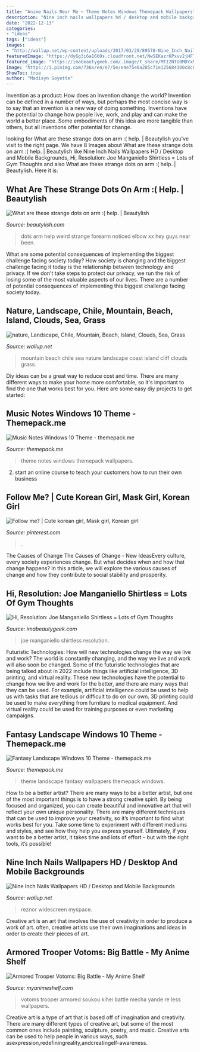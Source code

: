 ```yaml
---
title: "Anime Nails Near Me ~ Theme Notes Windows Themepack Wallpapers"
description: "Nine inch nails wallpapers hd / desktop and mobile backgrounds"
date: "2022-12-13"
categories:
- "ideas"
tags: ["ideas"]
images:
- "http://wallup.net/wp-content/uploads/2017/03/29/89578-Nine_Inch_Nails.jpg"
featuredImage: "https://dy6g3i6a1660s.cloudfront.net/NwSEKazrKPxvv2jHFTYllAHgAoA/cl.jpg"
featured_image: "https://imabeautygeek.com/.image/t_share/MTI2NTU0MDYxMDg3NDkyMTA2/joe-manganiello-shirtless-workout-photos_just-jared.jpg"
image: "https://i.pinimg.com/736x/e4/e7/5e/e4e75e0a285c71e125684300c8c6dc2a.jpg"
ShowToc: true
author: "Madisyn Goyette"
---
```



Invention as a product: How does an invention change the world?
Invention can be defined in a number of ways, but perhaps the most concise way is to say that an invention is a new way of doing something. Inventions have the potential to change how people live, work, and play and can make the world a better place. Some embodiments of this idea are more tangible than others, but all inventions offer potential for change.

	

		
looking for What are these strange dots on arm :( help. | Beautylish you've visit to the right page. We have 8 Images about What are these strange dots on arm :( help. | Beautylish like Nine Inch Nails Wallpapers HD / Desktop and Mobile Backgrounds, Hi, Resolution: Joe Manganiello Shirtless = Lots of Gym Thoughts and also What are these strange dots on arm :( help. | Beautylish. Here it is:
		
    
## What Are These Strange Dots On Arm :( Help. | Beautylish

<img loading=lazy src="https://dy6g3i6a1660s.cloudfront.net/NwSEKazrKPxvv2jHFTYllAHgAoA/cl.jpg" onerror="this.onerror=null;this.src='https://tse4.mm.bing.net/th?id=OIP.PHVHvxlELV4g_RJR2vgg2wAAAA&amp;pid=15.1';" alt="What are these strange dots on arm :( help. | Beautylish">

_Source: beautylish.com_

>dots arm help weird strange forearm noticed elbow xx hey guys near been. 

	

What are some potential consequences of implementing the biggest challenge facing society today?
How society is changing and the biggest challenge facing it today is the relationship between technology and privacy. If we don't take steps to protect our privacy, we run the risk of losing some of the most valuable aspects of our lives. There are a number of potential consequences of implementing this biggest challenge facing society today.

    
## Nature, Landscape, Chile, Mountain, Beach, Island, Clouds, Sea, Grass

<img loading=lazy src="https://wallup.net/wp-content/uploads/2016/01/233158-nature-landscape-Chile-mountain-beach-island-clouds-sea-grass-coast-cliff.jpg" onerror="this.onerror=null;this.src='https://tse2.mm.bing.net/th?id=OIP.zDaiaj6NZM5HntqLTD4LewHaEo&amp;pid=15.1';" alt="nature, Landscape, Chile, Mountain, Beach, Island, Clouds, Sea, Grass">

_Source: wallup.net_

>mountain beach chile sea nature landscape coast island cliff clouds grass. 

	

Diy ideas can be a great way to reduce cost and time. There are many different ways to make your home more comfortable, so it's important to find the one that works best for you. Here are some easy diy projects to get started: 

    
## Music Notes Windows 10 Theme - Themepack.me

<img loading=lazy src="https://themepack.me/i/c/749x468/media/g/1284/music-notes-theme-fb2.jpg" onerror="this.onerror=null;this.src='https://tse2.mm.bing.net/th?id=OIP.z_9GOmC5T9KFfl2FVRCm8AHaEo&amp;pid=15.1';" alt="Music Notes Windows 10 Theme - themepack.me">

_Source: themepack.me_

>theme notes windows themepack wallpapers. 

	

2. start an online course to teach your customers how to run their own business 

    
## Follow Me? | Cute Korean Girl, Mask Girl, Korean Girl

<img loading=lazy src="https://i.pinimg.com/736x/e4/e7/5e/e4e75e0a285c71e125684300c8c6dc2a.jpg" onerror="this.onerror=null;this.src='https://tse2.mm.bing.net/th?id=OIP.BSfcpcXxjOqXu07LuBCg9gHaHa&amp;pid=15.1';" alt="Follow me? | Cute korean girl, Mask girl, Korean girl">

_Source: pinterest.com_

>. 

	

The Causes of Change
The Causes of Change - New IdeasEvery culture, every society experiences change. But what decides when and how that change happens? In this article, we will explore the various causes of change and how they contribute to social stability and prosperity.

    
## Hi, Resolution: Joe Manganiello Shirtless = Lots Of Gym Thoughts

<img loading=lazy src="https://imabeautygeek.com/.image/t_share/MTI2NTU0MDYxMDg3NDkyMTA2/joe-manganiello-shirtless-workout-photos_just-jared.jpg" onerror="this.onerror=null;this.src='https://tse4.mm.bing.net/th?id=OIP.7aJV7l3Oab2O5N_ODHDQ7gHaJ0&amp;pid=15.1';" alt="Hi, Resolution: Joe Manganiello Shirtless = Lots of Gym Thoughts">

_Source: imabeautygeek.com_

>joe manganiello shirtless resolution. 

	

Futuristic Technologies: How will new technologies change the way we live and work?
The world is constantly changing, and the way we live and work will also soon be changed. Some of the futuristic technologies that are being talked about in 2022 include things like artificial intelligence, 3D printing, and virtual reality. These new technologies have the potential to change how we live and work for the better, and there are many ways that they can be used. For example, artificial intelligence could be used to help us with tasks that are tedious or difficult to do on our own. 3D printing could be used to make everything from furniture to medical equipment. And virtual reality could be used for training purposes or even marketing campaigns.

    
## Fantasy Landscape Windows 10 Theme - Themepack.me

<img loading=lazy src="https://www.themepack.me/i/c/749x468/media/g/2163/fantasy-landscape-theme-qk1.jpg" onerror="this.onerror=null;this.src='https://tse3.mm.bing.net/th?id=OIP.BlfjjcdgwAfoeKGne1JUZgHaEo&amp;pid=15.1';" alt="Fantasy Landscape Windows 10 Theme - themepack.me">

_Source: themepack.me_

>theme landscape fantasy wallpapers themepack windows. 

	

How to be a better artist?
There are many ways to be a better artist, but one of the most important things is to have a strong creative spirit. By being focused and organized, you can create beautiful and innovative art that will reflect your own unique personality. There are many different techniques that can be used to improve your creativity, so it’s important to find what works best for you. Take some time to experiment with different mediums and styles, and see how they help you express yourself. Ultimately, if you want to be a better artist, it takes time and lots of effort – but with the right tools, it’s possible!

    
## Nine Inch Nails Wallpapers HD / Desktop And Mobile Backgrounds

<img loading=lazy src="http://wallup.net/wp-content/uploads/2017/03/29/89578-Nine_Inch_Nails.jpg" onerror="this.onerror=null;this.src='https://tse2.mm.bing.net/th?id=OIP.TUQ_gtmGCJ2EQYKKLAIsiwHaEo&amp;pid=15.1';" alt="Nine Inch Nails Wallpapers HD / Desktop and Mobile Backgrounds">

_Source: wallup.net_

>reznor widescreen myspace. 

	

Creative art is an art that involves the use of creativity in order to produce a work of art. often, creative artists use their own imaginations and ideas in order to create their pieces of art.

    
## Armored Trooper Votoms: Big Battle - My Anime Shelf

<img loading=lazy src="https://myanimeshelf.com/upload/dynamic/2011-01/30/moe_100447_mecha_votoms2.jpg" onerror="this.onerror=null;this.src='https://tse4.mm.bing.net/th?id=OIP.hrXjpkPe1DMC-ehHhBCgLgHaKg&amp;pid=15.1';" alt="Armored Trooper Votoms: Big Battle - My Anime Shelf">

_Source: myanimeshelf.com_

>votoms trooper armored soukou kihei battle mecha yande re less wallpapers. 

	

Creative art is a type of art that is based off of imagination and creativity. There are many different types of creative art, but some of the most common ones include painting, sculpture, poetry, and music. Creative arts can be used to help people in various ways, such asexpression,redefiningreality,andcreatingelf-awareness.

